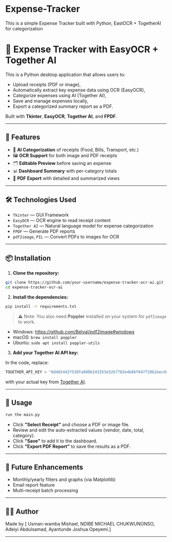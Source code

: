 # Expense-Tracker
This is a simple Expense Tracker built with Python, EastOCR + TogetherAI for categorization
# 🧾 Expense Tracker with EasyOCR + Together AI

This is a Python desktop application that allows users to:
- Upload receipts (PDF or image),
- Automatically extract key expense data using OCR (EasyOCR),
- Categorize expenses using AI (Together AI),
- Save and manage expenses locally,
- Export a categorized summary report as a PDF.

Built with **Tkinter**, **EasyOCR**, **Together AI**, and **FPDF**.

---

## 🔧 Features

- 🧠 **AI Categorization** of receipts (Food, Bills, Transport, etc.)
- 🖼️ **OCR Support** for both image and PDF receipts
- 🗂️ **Editable Preview** before saving an expense
- 📊 **Dashboard Summary** with per-category totals
- 📄 **PDF Export** with detailed and summarized views

---

## 🛠️ Technologies Used

- `Tkinter` — GUI Framework
- `EasyOCR` — OCR engine to read receipt content
- `Together AI` — Natural language model for expense categorization
- `FPDF` — Generate PDF reports
- `pdf2image`, `PIL` — Convert PDFs to images for OCR

---

## 📦 Installation

1. **Clone the repository:**

```bash
git clone https://github.com/your-username/expense-tracker-ocr-ai.git
cd expense-tracker-ocr-ai
```

2. **Install the dependencies:**

```bash
pip install -r requirements.txt
```

> ⚠️ Note: You also need **Poppler** installed on your system for `pdf2image` to work.
- Windows: https://github.com/Belval/pdf2image#windows
- macOS: `brew install poppler`
- Ubuntu: `sudo apt install poppler-utils`

3. **Add your Together AI API key:**

In the code, replace:
```python
TOGETHER_API_KEY = "6d465442f538fa048b243353e5267782e4b8bf647f28b2eecdd77cb18972c4d2"
```
with your actual key from [Together AI](https://www.together.ai/).

---

## 🚀 Usage

```bash
run the main.py
```

- Click **"Select Receipt"** and choose a PDF or image file.
- Review and edit the auto-extracted values (vendor, date, total, category).
- Click **"Save"** to add it to the dashboard.
- Click **"Export PDF Report"** to save the results as a PDF.

---

## 📌 Future Enhancements

- Monthly/yearly filters and graphs (via Matplotlib)
- Email report feature
- Multi-receipt batch processing


---

## 🧑‍💻 Author

Made by [
Usman-wamba Mishael,
NDIBE MICHAEL CHUKWUNONSO,
Adeiyi Abdulsamad,
Ayantunde Joshua Opeyemi.]

---
